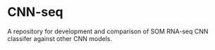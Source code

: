 # CNN-seq
A repository for development and comparison of SOM RNA-seq CNN classifer against other CNN models.
